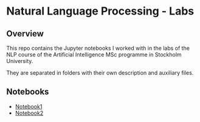 # Natural Language Processing - Labs

## Overview
This repo contains the Jupyter notebooks I worked with in the labs of the NLP course of the Artificial Intelligence MSc programme in Stockholm University.

They are separated in folders with their own description and auxiliary files.

## Notebooks
- [Notebook1](Lab_1/)
- [Notebook2](Lab_2/)
